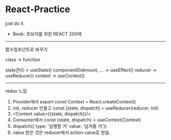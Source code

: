 # React-Practice

just do it.
- Book: 초보자를 위한 REACT 200제

---

함수컴포넌트로 바꾸기

class -> function

state관리-> useState()
componentDidmount, ... -> useEffect()
reducer -> useReducer()
context -> useContext()

---

redux 느낌
1. Provider에서 export const Context = React.createContext()
2. init, reducer 만들고 const [state, dispatch] = useReducer(reducer, init)
3. <Context value={{state, dispatch}}/>
4. Consumer에서 const {state, dispatch} = useContext(Context)
5. dispatch({ type: '실행할 거' value: '넘겨줄 거'})
6. value 받은 것은 reducer에서 action.value로 받음.
